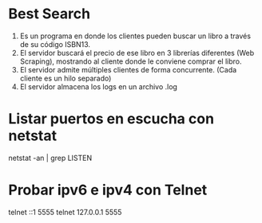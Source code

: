 # Best Search

1. Es un programa en donde los clientes pueden buscar un libro a través de su código ISBN13.
2. El servidor buscará el precio de ese libro en 3 librerías diferentes (Web Scraping), mostrando al cliente donde le conviene comprar el libro. 
3. El servidor admite múltiples clientes de forma concurrente. (Cada cliente es un hilo separado)  
4. El servidor almacena los logs en un archivo .log 


# Listar puertos en escucha con netstat
netstat -an | grep LISTEN

# Probar ipv6 e ipv4 con Telnet
telnet ::1  5555 
telnet 127.0.0.1  5555